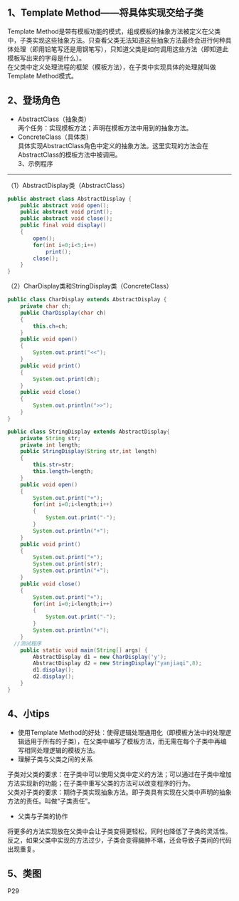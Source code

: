 1、Template Method——将具体实现交给子类
---

Template Method是带有模板功能的模式，组成模板的抽象方法被定义在父类中，子类实现这些抽象方法。只查看父类无法知道这些抽象方法最终会进行何种具体处理（即用铅笔写还是用钢笔写），只知道父类是如何调用这些方法（即知道此模板写出来的字母是什么）。<br>
在父类中定义处理流程的框架（模板方法），在子类中实现具体的处理就叫做Template Method模式。<br>

2、登场角色
---
* AbstractClass（抽象类）<br>
两个任务：实现模板方法；声明在模板方法中用到的抽象方法。<br>
* ConcreteClass（具体类）<br>
具体实现AbstractClass角色中定义的抽象方法。这里实现的方法会在AbstractClass的模板方法中被调用。<br>
3、示例程序
---
（1）AbstractDisplay类（AbstractClass）
```java
public abstract class AbstractDisplay {
	public abstract void open();
	public abstract void print();
	public abstract void close();
	public final void display()
	{
		open();
		for(int i=0;i<5;i++)
			print();
		close();
	}
}
```
（2）CharDisplay类和StringDisplay类（ConcreteClass）
```java
public class CharDisplay extends AbstractDisplay {
	private char ch;
	public CharDisplay(char ch)
	{
		this.ch=ch;
	}
	public void open()
	{
		System.out.print("<<");
	}
	public void print()
	{
		System.out.print(ch);
	}
	public void close()
	{
		System.out.println(">>");
	}
}
```
```java
public class StringDisplay extends AbstractDisplay{
	private String str;
	private int length;
	public StringDisplay(String str,int length)
	{
		this.str=str;
		this.length=length;
	}
	public void open()
	{
		System.out.print("+");
		for(int i=0;i<length;i++)
		{
			System.out.print("-");
		}
		System.out.println("+");
	}
	public void print()
	{
		System.out.print("+");
		System.out.print(str);
		System.out.println("+");
	}
	public void close()
	{
		System.out.print("+");
		for(int i=0;i<length;i++)
		{
			System.out.print("-");
		}
		System.out.println("+");
	}
  //测试程序
	public static void main(String[] args) {
		AbstractDisplay d1 = new CharDisplay('y');
		AbstractDisplay d2 = new StringDisplay("yanjiaqi",8);
		d1.display();
		d2.display();
	}
}
```
4、小tips
---
* 使用Template Method的好处：使得逻辑处理通用化（即模板方法中的处理逻辑适用于所有的子类），在父类中编写了模板方法，而无需在每个子类中再编写相同处理逻辑的模板方法。<br>
* 理解子类与父类之间的关系<br>

子类对父类的要求：在子类中可以使用父类中定义的方法；可以通过在子类中增加方法实现新的功能；在子类中重写父类的方法可以改变程序的行为。<br>
父类对子类的要求：期待子类实现抽象方法。即子类具有实现在父类中声明的抽象方法的责任。叫做“子类责任”。<br>
* 父类与子类的协作<br>

将更多的方法实现放在父类中会让子类变得更轻松，同时也降低了子类的灵活性。反之，如果父类中实现的方法过少，子类会变得臃肿不堪，还会导致子类间的代码出现重复。<br>

5、类图
---
P29
